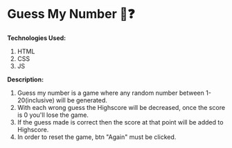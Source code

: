 # Guess My Number 💭❓
**Technologies Used:** 
1. HTML
2. CSS
3. JS

**Description:**
1. Guess my number is a game where any random number between 1-20(inclusive) will be generated.
2. With each wrong guess the Highscore will be decreased, once the score is 0 you'll lose the game.
3. If the guess made is correct then the score at that point will be added to Highscore.
4. In order to reset the game, btn "Again" must be clicked.
